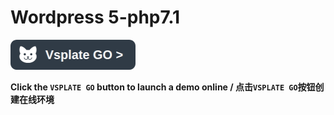 # Wordpress 5-php7.1

<a href="https://www.vsplate.com/?docker-compose=https://github.com/vsplate/dcenvs/wordpress/5-php7.1"><img alt="VSPLATE GO" src="https://raw.githubusercontent.com/vsplate/images/master/vsgo_btn.png" width="200px"></a>

**Click the `VSPLATE GO` button to launch a demo online / 点击`VSPLATE GO`按钮创建在线环境**